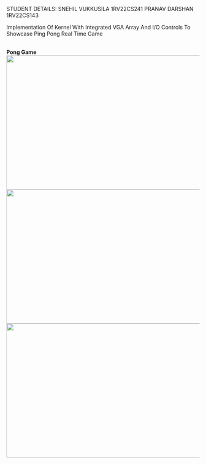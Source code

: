 STUDENT DETAILS:
SNEHIL VUKKUSILA 1RV22CS241
PRANAV DARSHAN 1RV22CS143

Implementation Of Kernel With Integrated VGA Array And
I/O Controls To Showcase Ping Pong Real Time Game

<br/>
<b>Pong Game</b>
<br/>
<img src="https://raw.githubusercontent.com/pritamzope/OS/master/Pong-Game/game_screenshots/Pong_Game_Intro.png" width="600" height="350"/>
<br/>
<img src="https://raw.githubusercontent.com/pritamzope/OS/master/Pong-Game/game_screenshots/Pong_Game_Play.png" width="600" height="350"/>
<br/>
<img src="https://raw.githubusercontent.com/pritamzope/OS/master/Pong-Game/game_screenshots/Pong_Game_Lose.png" width="600" height="350"/>
<br/>

